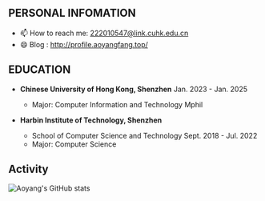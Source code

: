 ## PERSONAL INFOMATION

- 📫 How to reach me: 222010547@link.cuhk.edu.cn
- 😄 Blog : http://profile.aoyangfang.top/

## EDUCATION

- **Chinese University of Hong Kong, Shenzhen** Jan. 2023 - Jan. 2025 
  - Major: Computer Information and Technology Mphil

- **Harbin Institute of Technology, Shenzhen**
  - School of Computer Science and Technology	Sept. 2018 - Jul. 2022 
  - Major: Computer Science

## Activity

![Aoyang's GitHub stats](https://github-readme-stats.vercel.app/api?username=lincyaw&show_icons=true&theme=radical)
